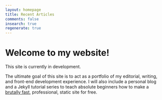 ```yaml
---
layout: homepage
title: Recent Articles
comments: false
insearch: true
regenerate: true
---
```


# Welcome to my website!

This site is currently in development. 

The ultimate goal of this site is to act as a portfolio of my editorial, writing, and front-end development experience. I will also include a personal blog and a Jekyll tutorial series to teach absolute beginners how to make a [brutally fast](https://developers.google.com/speed/pagespeed/insights/?url=https%3A%2F%2Fryansportfol.io), professional, static site for free.


